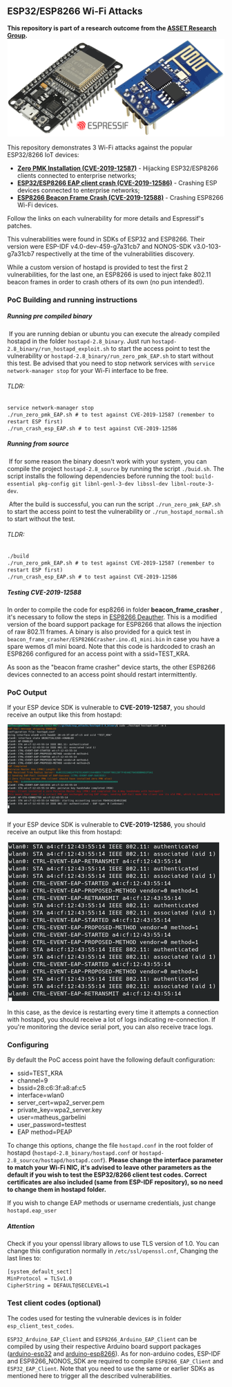 ## ESP32/ESP8266 Wi-Fi Attacks
**This repository is part of a research outcome from the [ASSET Research Group](https://asset-group.github.io/).**
![attack_logo](docs/attack_logo.png)

This repository demonstrates 3 Wi-Fi attacks against the popular ESP32/8266 IoT devices:

* **[Zero PMK Installation (CVE-2019-12587)](https://matheus-garbelini.github.io/home/post/zero-pmk-installation/)** - Hijacking ESP32/ESP8266 clients connected to enterprise networks;
* **[ESP32/ESP8266 EAP client crash (CVE-2019-12586)](https://matheus-garbelini.github.io/home/post/esp32-esp8266-eap-crash/)** - Crashing ESP devices connected to enterprise networks;
* **[ESP8266 Beacon Frame Crash (CVE-2019-12588)](https://matheus-garbelini.github.io/home/post/esp8266-beacon-frame-crash/)** - Crashing ESP8266 Wi-Fi devices.

Follow the links on each vulnerability for more details and Espressif's patches.

This vulnerabilities were found in SDKs of ESP32 and ESP8266. Their version were ESP-IDF v4.0-dev-459-g7a31cb7 and NONOS-SDK v3.0-103-g7a31cb7 respectivelly at the time of the vulnerabilities discovery.

While a custom version of hostapd is provided to test the first 2 vulnerabilities, for the last one, an ESP8266 is used to inject fake 802.11 beacon frames in order to crash others of its own (no pun intended!).

### PoC Building and running instructions

##### Running pre compiled binary

​	If you are running debian or ubuntu you can execute the already compiled hostapd in the folder `hostapd-2.8_binary`. Just run `hostapd-2.8_binary/run_hostapd_exploit.sh` to start the access point to test the vulnerability or `hostapd-2.8_binary/run_zero_pmk_EAP.sh` to start without this test. Be advised that you need to stop network services with `service network-manager stop` for your Wi-Fi interface to be free.

###### TLDR:

```shell
service network-manager stop
./run_zero_pmk_EAP.sh # to test against CVE-2019-12587 (remember to restart ESP first)
./run_crash_esp_EAP.sh # to test against CVE-2019-12586
```

##### Running from source

​	If for some reason the binary doesn't work with your system, you can compile the project `hostapd-2.8_source` by running the script `./buid.sh`. The script installs the following dependencies before running the tool: `build-essential pkg-config git libnl-genl-3-dev libssl-dev libnl-route-3-dev`.

​	After the build is successful, you can run the script `./run_zero_pmk_EAP.sh` to start the access point to test the vulnerability or `./run_hostapd_normal.sh` to start without the test.

###### TLDR:

```shell
./build
./run_zero_pmk_EAP.sh # to test against CVE-2019-12587 (remember to restart ESP first)
./run_crash_esp_EAP.sh # to test against CVE-2019-12586
```

##### Testing CVE-2019-12588

In order to compile the code for esp8266 in folder **beacon_frame_crasher** , it's necessary to follow the steps in [ESP8266 Deauther](https://github.com/spacehuhn/esp8266_deauther/wiki/Installation#compiling-using-arduino-ide). This is a modified version of the board support package for ESP8266 that allows the injection of raw 802.11 frames. A binary is also provided for a quick test in `beacon_frame_crasher/ESP8266Crasher.ino.d1_mini.bin` in case you have a spare wemos d1 mini board. Note that this code is hardcoded to crash an ESP8266 configured for an access point with a ssid=TEST_KRA.

As soon as the "beacon frame crasher" device starts, the other ESP8266 devices connected to an access point should restart intermittently.

### PoC Output

If your ESP device SDK is vulnerable to **CVE-2019-12587**, you should receive an output like this from hostapd:

![zero_pmk](docs/zero_pmk.png)

If your ESP device SDK is vulnerable to **CVE-2019-12586**, you should receive an output like this from hostapd:

![eap_crasher](docs/eap_crasher.png)

In this case, as the device is restarting every time it attempts a connection with hostapd, you should receive a lot of logs indicating re-connection. If you're monitoring the device serial port, you can also receive trace logs.

### Configuring

By default the PoC access point have the following default configuration:

* ssid=TEST_KRA
* channel=9
* bssid=28:c6:3f:a8:af:c5
* interface=wlan0
* server_cert=wpa2_server.pem
* private_key=wpa2_server.key
* user=matheus_garbelini
* user_password=testtest
* EAP method=PEAP

To change this options, change the file `hostapd.conf` in the root folder of hostapd (`hostapd-2.8_binary/hostapd.conf` or  `hostapd-2.8_source/hostapd/hostapd.conf`). **Please change the interface  parameter to match your Wi-Fi NIC, it's advised to leave other parameters as the default if you wish to test the ESP32/8266 client test codes. Correct certificates are also included (same from ESP-IDF repository), so no need to change them in hostapd folder.**

If you wish to change EAP methods or username credentials, just change `hostapd.eap_user`

##### Attention

Check if you your openssl library allows to use TLS version of 1.0. You can change this configuration normally in `/etc/ssl/openssl.cnf`,  Changing the last lines to:

```
[system_default_sect]
MinProtocol = TLSv1.0
CipherString = DEFAULT@SECLEVEL=1
```

### Test client codes (optional)

The codes used for testing the vulnerable devices is in folder `esp_client_test_codes`. 

`ESP32_Arduino_EAP_Client` and `ESP8266_Arduino_EAP_Client` can be compiled by using their respective Arduino board support packages ([arduino-esp32](https://github.com/espressif/arduino-esp32) and [arduino-esp8266](https://github.com/esp8266/Arduino)). As for non-arduino codes, ESP-IDF and ESP8266_NONOS_SDK are required to compile `ESP8266_EAP_Client` and `ESP32_EAP_Client`. Note that you need to use the same or earlier SDKs as mentioned here to trigger all the described vulnerabilities. 
